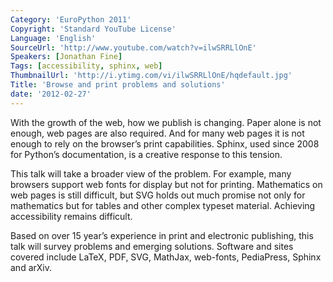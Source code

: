 ```yaml
---
Category: 'EuroPython 2011'
Copyright: 'Standard YouTube License'
Language: 'English'
SourceUrl: 'http://www.youtube.com/watch?v=ilwSRRLlOnE'
Speakers: [Jonathan Fine]
Tags: [accessibility, sphinx, web]
ThumbnailUrl: 'http://i.ytimg.com/vi/ilwSRRLlOnE/hqdefault.jpg'
Title: 'Browse and print problems and solutions'
date: '2012-02-27'
---
```

With the growth of the web, how we publish is changing. Paper alone is not
enough, web pages are also required. And for many web pages it is not enough
to rely on the browser’s print capabilities. Sphinx, used since 2008 for
Python’s documentation, is a creative response to this tension.

This talk will take a broader view of the problem. For example, many browsers
support web fonts for display but not for printing. Mathematics on web pages
is still difficult, but SVG holds out much promise not only for mathematics
but for tables and other complex typeset material. Achieving accessibility
remains difficult.

Based on over 15 year’s experience in print and electronic publishing, this
talk will survey problems and emerging solutions. Software and sites covered
include LaTeX, PDF, SVG, MathJax, web-fonts, PediaPress, Sphinx and arXiv.
